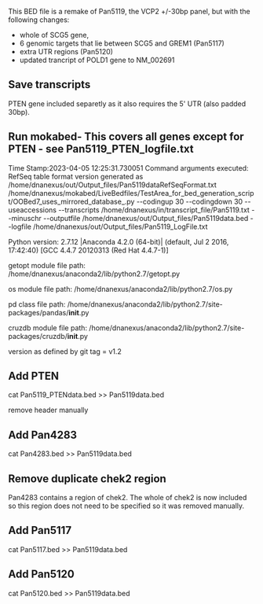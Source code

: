 This BED file is a remake of Pan5119, the VCP2 +/-30bp panel, but with the following changes:
- whole of SCG5 gene,
- 6 genomic targets that lie between SCG5 and GREM1 (Pan5117)
- extra UTR regions (Pan5120)
- updated trancript of POLD1 gene to NM_002691

## Save transcripts
PTEN gene included separetly as it also requires the 5' UTR (also padded 30bp).

## Run mokabed- This covers all genes except for PTEN - see Pan5119_PTEN_logfile.txt
Time Stamp:2023-04-05 12:25:31.730051
Command arguments executed:
RefSeq table format version generated as /home/dnanexus/out/Output_files/Pan5119dataRefSeqFormat.txt
/home/dnanexus/mokabed/LiveBedfiles/TestArea_for_bed_generation_script/OOBed7_uses_mirrored_database_.py --codingup 30 --codingdown 30 --useaccessions --transcripts /home/dnanexus/in/transcript_file/Pan5119.txt --minuschr --outputfile /home/dnanexus/out/Output_files/Pan5119data.bed --logfile /home/dnanexus/out/Output_files/Pan5119_LogFile.txt 

 Python version: 2.7.12 |Anaconda 4.2.0 (64-bit)| (default, Jul  2 2016, 17:42:40) 
[GCC 4.4.7 20120313 (Red Hat 4.4.7-1)]

 getopt module file path: /home/dnanexus/anaconda2/lib/python2.7/getopt.py

 os module file path: /home/dnanexus/anaconda2/lib/python2.7/os.py

 pd class file path: /home/dnanexus/anaconda2/lib/python2.7/site-packages/pandas/__init__.py

 cruzdb module file path: /home/dnanexus/anaconda2/lib/python2.7/site-packages/cruzdb/__init__.py

version as defined by git tag = v1.2

## Add PTEN
cat Pan5119_PTENdata.bed >> Pan5119data.bed

remove header manually

## Add Pan4283
cat Pan4283.bed >> Pan5119data.bed

## Remove duplicate chek2 region
Pan4283 contains a region of chek2. The whole of chek2 is now included so this region does not need to be specified so it was removed manually.

## Add Pan5117
cat Pan5117.bed >> Pan5119data.bed

## Add Pan5120
cat Pan5120.bed >> Pan5119data.bed
